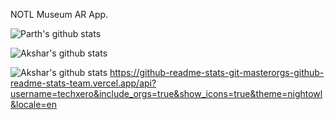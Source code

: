 NOTL Museum AR App.


![Parth's github stats](https://github-readme-stats.vercel.app/api?username=Parth-1612&orgs=COSC-4P02-Team-REX)


![Akshar's github stats](https://github-readme-stats.vercel.app/api?username=Aksharpatel812&orgs=COSC-4P02-Team-REX)


![Akshar's github stats](https://github-readme-stats.vercel.app/api?username=snehpatel&orgs=COSC-4P02-Team-REX)
https://github-readme-stats-git-masterorgs-github-readme-stats-team.vercel.app/api?username=techxero&include_orgs=true&show_icons=true&theme=nightowl&locale=en
